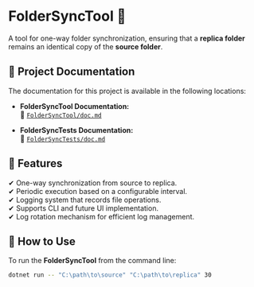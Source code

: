 # **FolderSyncTool 📂**
A tool for one-way folder synchronization, ensuring that a **replica folder** remains an identical copy of the **source folder**.

## **📖 Project Documentation**
The documentation for this project is available in the following locations:

- **FolderSyncTool Documentation:**  
  📄 [`FolderSyncTool/doc.md`](FolderSyncTool/doc.md)

- **FolderSyncTests Documentation:**  
  📄 [`FolderSyncTests/doc.md`](FolderSyncTests/doc.md)

## **🚀 Features**
✔ One-way synchronization from source to replica.  
✔ Periodic execution based on a configurable interval.  
✔ Logging system that records file operations.  
✔ Supports CLI and future UI implementation.  
✔ Log rotation mechanism for efficient log management.  

## **🔧 How to Use**
To run the **FolderSyncTool** from the command line:

```sh
dotnet run -- "C:\path\to\source" "C:\path\to\replica" 30
```
